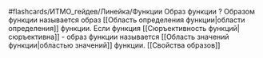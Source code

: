 #flashcards/ИТМО_гейдев/Линейка/Функции
Образ функции
?
Образом функции называется образ [[Область определения функции|области определения]] функции. Если функция [[Сюръективность функций|сюръективна]] - образ функции называется [[Область значений функции|областью значений]] функции.
[[Свойства образов]]
